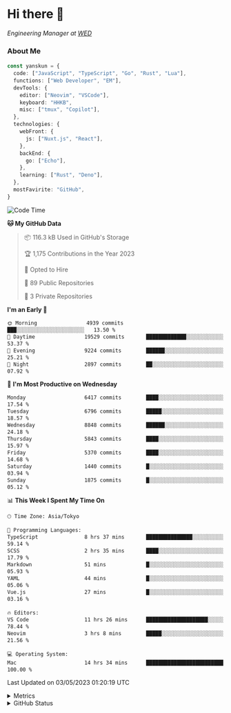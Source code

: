 # Hi there&nbsp;:wave:

<!-- ![Alt text](https://spotify-recently-played-readme.vercel.app/api?user=31kynbuubkiu3r4qh4hjuaglhfay) -->

_Engineering Manager at [WED](https://github.com/wedinc)_

### About Me

```ts
const yanskun = {
  code: ["JavaScript", "TypeScript", "Go", "Rust", "Lua"],
  functions: ["Web Developer", "EM"],
  devTools: {
    editor: ["Neovim", "VSCode"],
    keyboard: "HHKB",
    misc: ["tmux", "Copilot"],
  },
  technologies: {
    webFront: {
      js: ["Nuxt.js", "React"],
    },
    backEnd: {
      go: ["Echo"],
    },
    learning: ["Rust", "Deno"],
  },
  mostFavirite: "GitHub",
}
```

<!--START_SECTION:waka-->
![Code Time](http://img.shields.io/badge/Code%20Time-291%20hrs%2050%20mins-blue)

**🐱 My GitHub Data** 

> 📦 116.3 kB Used in GitHub's Storage 
 > 
> 🏆 1,175 Contributions in the Year 2023
 > 
> 💼 Opted to Hire
 > 
> 📜 89 Public Repositories 
 > 
> 🔑 3 Private Repositories 
 > 
**I'm an Early 🐤** 

```text
🌞 Morning                4939 commits        ███░░░░░░░░░░░░░░░░░░░░░░   13.50 % 
🌆 Daytime                19529 commits       █████████████░░░░░░░░░░░░   53.37 % 
🌃 Evening                9224 commits        ██████░░░░░░░░░░░░░░░░░░░   25.21 % 
🌙 Night                  2897 commits        ██░░░░░░░░░░░░░░░░░░░░░░░   07.92 % 
```
📅 **I'm Most Productive on Wednesday** 

```text
Monday                   6417 commits        ████░░░░░░░░░░░░░░░░░░░░░   17.54 % 
Tuesday                  6796 commits        █████░░░░░░░░░░░░░░░░░░░░   18.57 % 
Wednesday                8848 commits        ██████░░░░░░░░░░░░░░░░░░░   24.18 % 
Thursday                 5843 commits        ████░░░░░░░░░░░░░░░░░░░░░   15.97 % 
Friday                   5370 commits        ████░░░░░░░░░░░░░░░░░░░░░   14.68 % 
Saturday                 1440 commits        █░░░░░░░░░░░░░░░░░░░░░░░░   03.94 % 
Sunday                   1875 commits        █░░░░░░░░░░░░░░░░░░░░░░░░   05.12 % 
```


📊 **This Week I Spent My Time On** 

```text
🕑︎ Time Zone: Asia/Tokyo

💬 Programming Languages: 
TypeScript               8 hrs 37 mins       ███████████████░░░░░░░░░░   59.14 % 
SCSS                     2 hrs 35 mins       ████░░░░░░░░░░░░░░░░░░░░░   17.79 % 
Markdown                 51 mins             █░░░░░░░░░░░░░░░░░░░░░░░░   05.93 % 
YAML                     44 mins             █░░░░░░░░░░░░░░░░░░░░░░░░   05.06 % 
Vue.js                   27 mins             █░░░░░░░░░░░░░░░░░░░░░░░░   03.16 % 

🔥 Editors: 
VS Code                  11 hrs 26 mins      ████████████████████░░░░░   78.44 % 
Neovim                   3 hrs 8 mins        █████░░░░░░░░░░░░░░░░░░░░   21.56 % 

💻 Operating System: 
Mac                      14 hrs 34 mins      █████████████████████████   100.00 % 
```


 Last Updated on 03/05/2023 01:20:19 UTC
<!--END_SECTION:waka-->

<details>
  <summary>Metrics</summary>
  <img src="https://github.com/yanskun/yanskun/blob/main/github-metrics.svg" alt="Metrics">
</details>

<details>
  <summary>GitHub Status</summary>
  <picture>
    <source media="(prefers-color-scheme: dark)" srcset="https://raw.githubusercontent.com/yanskun/yanskun/master/profile-summary-card-output/nord_dark/0-profile-details.svg">
   <img src="https://raw.githubusercontent.com/yanskun/yanskun/master/profile-summary-card-output/default/0-profile-details.svg">
  </picture>
  <br>
  <picture>
    <source media="(prefers-color-scheme: dark)" srcset="https://raw.githubusercontent.com/yanskun/yanskun/master/profile-summary-card-output/nord_dark/1-repos-per-language.svg">
   <img src="https://raw.githubusercontent.com/yanskun/yanskun/master/profile-summary-card-output/default/1-repos-per-language.svg">
  </picture>
  <picture>
    <source media="(prefers-color-scheme: dark)" srcset="https://raw.githubusercontent.com/yanskun/yanskun/master/profile-summary-card-output/nord_dark/2-most-commit-language.svg">
   <img src="https://raw.githubusercontent.com/yanskun/yanskun/master/profile-summary-card-output/default/2-most-commit-language.svg">
  </picture>
  <br>
  <picture>
    <source media="(prefers-color-scheme: dark)" srcset="https://raw.githubusercontent.com/yanskun/yanskun/master/profile-summary-card-output/nord_dark/3-stats.svg">
   <img src="https://raw.githubusercontent.com/yanskun/yanskun/master/profile-summary-card-output/default/3-stats.svg">
  </picture>
  <picture>
    <source media="(prefers-color-scheme: dark)" srcset="https://raw.githubusercontent.com/yanskun/yanskun/master/profile-summary-card-output/nord_dark/4-productive-time.svg">
   <img src="https://raw.githubusercontent.com/yanskun/yanskun/master/profile-summary-card-output/default/4-productive-time.svg">
  </picture>
</details>
